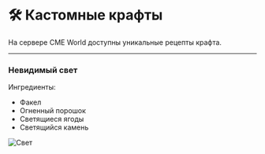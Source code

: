 # 🛠 Кастомные крафты

На сервере CME World доступны уникальные рецепты крафта.

---

### Невидимый свет 
Ингредиенты:

- Факел
- Огненный порошок
- Светящиеся ягоды
- Светящийся камень


![Свет](https://kr1sper.gitbook.io/cme-world-wiki/~gitbook/image?url=https%3A%2F%2F884934637-files.gitbook.io%2F%7E%2Ffiles%2Fv0%2Fb%2Fgitbook-x-prod.appspot.com%2Fo%2Fspaces%252FSzMQRnI78CxtHw1IVytW%252Fuploads%252FzufaNSROrSazN9wVJ9BO%252Flight.png%3Falt%3Dmedia%26token%3Dce4d59cf-0845-4f6c-8928-d24ae3514ba2&width=768&dpr=1&quality=100&sign=99b33f4d&sv=2)

